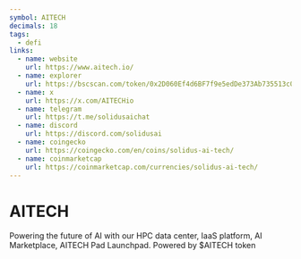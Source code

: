 ```yaml
---
symbol: AITECH
decimals: 18
tags:
  - defi
links:
  - name: website
    url: https://www.aitech.io/
  - name: explorer
    url: https://bscscan.com/token/0x2D060Ef4d6BF7f9e5edDe373Ab735513c0e4F944
  - name: x
    url: https://x.com/AITECHio
  - name: telegram
    url: https://t.me/solidusaichat
  - name: discord
    url: https://discord.com/solidusai
  - name: coingecko
    url: https://coingecko.com/en/coins/solidus-ai-tech/
  - name: coinmarketcap
    url: https://coinmarketcap.com/currencies/solidus-ai-tech/
---
```


# AITECH

Powering the future of AI with our HPC data center, IaaS platform, AI Marketplace, AITECH Pad Launchpad. Powered by $AITECH token
